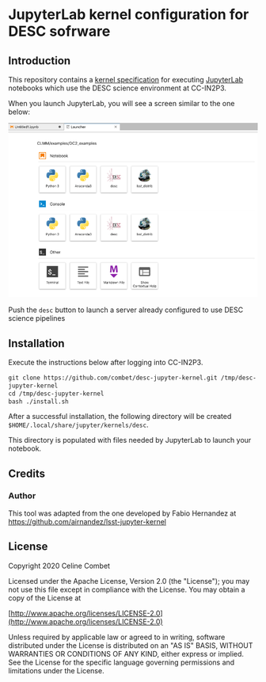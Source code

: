 # JupyterLab kernel configuration for DESC sofrware

## Introduction
This repository contains a [kernel specification](https://jupyter-client.readthedocs.io/en/stable/kernels.html) for executing [JupyterLab](https://jupyterlab.readthedocs.io/en/stable/) notebooks which use the DESC science environment at CC-IN2P3.

When you launch JupyterLab, you will see a screen similar to the one below:

![Jupyter Launcher](./launcher.png)

Push the `desc` button to launch a server already configured to use DESC science pipelines

## Installation

Execute the instructions below after logging into CC-IN2P3.

```
git clone https://github.com/combet/desc-jupyter-kernel.git /tmp/desc-jupyter-kernel
cd /tmp/desc-jupyter-kernel
bash ./install.sh
```

After a successful installation, the following directory will be created `$HOME/.local/share/jupyter/kernels/desc`.

This directory is populated with files needed by JupyterLab to launch your notebook.

## Credits

### Author
This tool was adapted from the one developed by Fabio Hernandez at https://github.com/airnandez/lsst-jupyter-kernel

## License
Copyright 2020 Celine Combet

Licensed under the Apache License, Version 2.0 (the "License");
you may not use this file except in compliance with the License.
You may obtain a copy of the License at

[http://www.apache.org/licenses/LICENSE-2.0](http://www.apache.org/licenses/LICENSE-2.0)

Unless required by applicable law or agreed to in writing, software
distributed under the License is distributed on an "AS IS" BASIS,
WITHOUT WARRANTIES OR CONDITIONS OF ANY KIND, either express or implied.
See the License for the specific language governing permissions and
limitations under the License.

